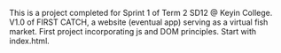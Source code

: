 This is a project completed for Sprint 1 of Term 2 SD12 @ Keyin College.
V1.0 of FIRST CATCH, a website (eventual app) serving as a virtual fish market.
First project incorporating js and DOM principles.
Start with index.html.
